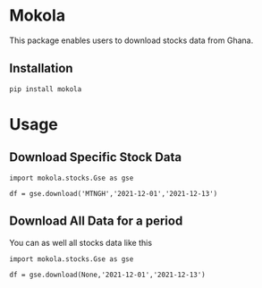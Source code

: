 Mokola
===========
This package enables users to download stocks data from Ghana.

Installation
-------------
```
pip install mokola
```

Usage
=============
Download Specific Stock Data
-----------------------------
```
import mokola.stocks.Gse as gse
```

```
df = gse.download('MTNGH','2021-12-01','2021-12-13')
```

Download All Data for a period
------------------------------
You can as well all stocks data like this

```
import mokola.stocks.Gse as gse
```

```
df = gse.download(None,'2021-12-01','2021-12-13')
```